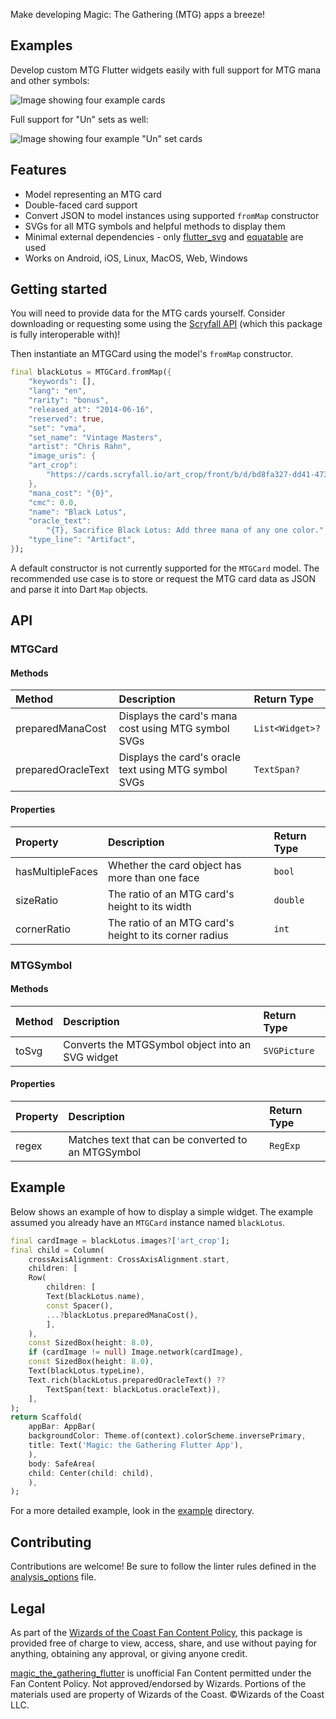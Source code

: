 Make developing Magic: The Gathering (MTG) apps a breeze!

## Examples

Develop custom MTG Flutter widgets easily with full support for MTG mana and other symbols:

![Image showing four example cards](https://raw.githubusercontent.com/zmuranaka/magic_the_gathering_flutter/refs/heads/main/screenshots/screenshot_1.jpg)

Full support for "Un" sets as well:

![Image showing four example "Un" set cards](https://raw.githubusercontent.com/zmuranaka/magic_the_gathering_flutter/refs/heads/main/screenshots/screenshot_2.jpg)

## Features

* Model representing an MTG card
* Double-faced card support
* Convert JSON to model instances using supported `fromMap` constructor
* SVGs for all MTG symbols and helpful methods to display them
* Minimal external dependencies - only [flutter_svg](https://pub.dev/packages/flutter_svg) and [equatable](https://pub.dev/packages/equatable) are used
* Works on Android, iOS, Linux, MacOS, Web, Windows

## Getting started

You will need to provide data for the MTG cards yourself. Consider downloading or requesting some using the [Scryfall API](https://scryfall.com/docs/api) (which this package is fully interoperable with)!

Then instantiate an MTGCard using the model's `fromMap` constructor.

```dart
final blackLotus = MTGCard.fromMap({
    "keywords": [],
    "lang": "en",
    "rarity": "bonus",
    "released_at": "2014-06-16",
    "reserved": true,
    "set": "vma",
    "set_name": "Vintage Masters",
    "artist": "Chris Rahn",
    "image_uris": {
    "art_crop":
        "https://cards.scryfall.io/art_crop/front/b/d/bd8fa327-dd41-4737-8f19-2cf5eb1f7cdd.jpg?1614638838",
    },
    "mana_cost": "{0}",
    "cmc": 0.0,
    "name": "Black Lotus",
    "oracle_text":
        "{T}, Sacrifice Black Lotus: Add three mana of any one color.",
    "type_line": "Artifact",
});
```

A default constructor is not currently supported for the `MTGCard` model. The recommended use case is to store or request the MTG card data as JSON and parse it into Dart `Map` objects.

## API

### MTGCard

#### Methods

| Method             | Description                                            | Return Type     |
| :----------------- | :----------------------------------------------------- | :-------------- |
| preparedManaCost   | Displays the card's mana cost using MTG symbol SVGs    | `List<Widget>?` |
| preparedOracleText | Displays the card's oracle text using MTG symbol SVGs  | `TextSpan?`     |

#### Properties

| Property           | Description                                            | Return Type     |
| :----------------- | :----------------------------------------------------- | :-------------- |
| hasMultipleFaces   | Whether the card object has more than one face         | `bool`          |
| sizeRatio          | The ratio of an MTG card's height to its width         | `double`        |
| cornerRatio        | The ratio of an MTG card's height to its corner radius | `int`           |

### MTGSymbol

#### Methods

| Method             | Description                                            | Return Type     |
| :----------------- | :----------------------------------------------------- | :-------------- |
| toSvg              | Converts the MTGSymbol object into an SVG widget       | `SVGPicture`    |

#### Properties

| Property           | Description                                            | Return Type     |
| :----------------- | :----------------------------------------------------- | :-------------- |
| regex              | Matches text that can be converted to an MTGSymbol     | `RegExp`        |

## Example

Below shows an example of how to display a simple widget. The example assumed you already have an `MTGCard` instance named `blackLotus`.

```dart
final cardImage = blackLotus.images?['art_crop'];
final child = Column(
    crossAxisAlignment: CrossAxisAlignment.start,
    children: [
    Row(
        children: [
        Text(blackLotus.name),
        const Spacer(),
        ...?blackLotus.preparedManaCost(),
        ],
    ),
    const SizedBox(height: 8.0),
    if (cardImage != null) Image.network(cardImage),
    const SizedBox(height: 8.0),
    Text(blackLotus.typeLine),
    Text.rich(blackLotus.preparedOracleText() ??
        TextSpan(text: blackLotus.oracleText)),
    ],
);
return Scaffold(
    appBar: AppBar(
    backgroundColor: Theme.of(context).colorScheme.inversePrimary,
    title: Text('Magic: the Gathering Flutter App'),
    ),
    body: SafeArea(
    child: Center(child: child),
    ),
);
```

For a more detailed example, look in the [example](https://github.com/zmuranaka/magic_the_gathering_flutter/tree/main/example) directory.

## Contributing

Contributions are welcome! Be sure to follow the linter rules defined in the [analysis_options](https://github.com/zmuranaka/magic_the_gathering_flutter/blob/main/analysis_options.yaml) file.

## Legal

As part of the [Wizards of the Coast Fan Content Policy](https://company.wizards.com/en/legal/fancontentpolicy),
this package is provided free of charge to view, access, share, and use without paying for anything, obtaining any approval, or giving anyone credit.

[magic_the_gathering_flutter](https://pub.dev/packages/magic_the_gathering_flutter) is unofficial Fan Content permitted under the Fan Content Policy. Not approved/endorsed by Wizards. Portions of the materials used are property of Wizards of the Coast. ©Wizards of the Coast LLC.
